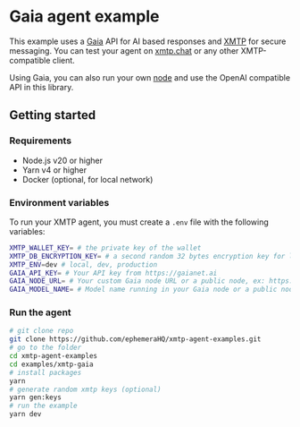 # Gaia agent example

This example uses a [Gaia](https://docs.gaianet.ai) API for AI based responses and [XMTP](https://xmtp.org) for secure messaging. You can test your agent on [xmtp.chat](https://xmtp.chat) or any other XMTP-compatible client.

Using Gaia, you can also run your own [node](https://docs.gaianet.ai/getting-started/quick-start) and use the OpenAI compatible API in this library.

## Getting started

### Requirements

- Node.js v20 or higher
- Yarn v4 or higher
- Docker (optional, for local network)

### Environment variables

To run your XMTP agent, you must create a `.env` file with the following variables:

```bash
XMTP_WALLET_KEY= # the private key of the wallet
XMTP_DB_ENCRYPTION_KEY= # a second random 32 bytes encryption key for local db encryption
XMTP_ENV=dev # local, dev, production
GAIA_API_KEY= # Your API key from https://gaianet.ai
GAIA_NODE_URL= # Your custom Gaia node URL or a public node, ex: https://llama8b.gaia.domains/v1
GAIA_MODEL_NAME= # Model name running in your Gaia node or a public node, ex: llama
```

### Run the agent

```bash
# git clone repo
git clone https://github.com/ephemeraHQ/xmtp-agent-examples.git
# go to the folder
cd xmtp-agent-examples
cd examples/xmtp-gaia
# install packages
yarn
# generate random xmtp keys (optional)
yarn gen:keys
# run the example
yarn dev
```
